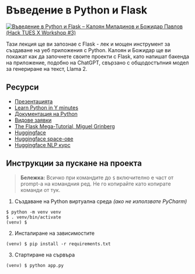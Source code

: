 # Въведение в Python и Flask

[![Въведение в Python и Flask – Калоян Миладинов и Божидар Павлов (Hack TUES X Workshop #3)](https://img.youtube.com/vi/eEodMLM3RY0/0.jpg "Гледай записа в YouTube")](https://youtube.com/watch?v=eEodMLM3RY0)

Тази лекция ще ви запознае с Flask - лек и мощен инструмент за създаване на уеб приложения с Python. Калоян и Божидар ще ви покажат как да започнете своите проекти с Flask, като напишат бакенда на приложение, подобно на ChatGPT, свързано с общодостъпния модел за генериране на текст, Llama 2.

## Ресурси

- [Презентацията](./docs/Python%20-%20Flask%20Presentation.pdf)
- [Learn Python in Y minutes](https://learnxinyminutes.com/docs/python/)
- [Документация на Python](https://docs.python.org/3/)
- [Видове заявки](https://developer.mozilla.org/en-US/docs/Web/HTTP/Methods)
- [The Flask Mega-Tutorial, Miguel Grinberg](https://blog.miguelgrinberg.com/post/the-flask-mega-tutorial-part-i-hello-world)
- [Huggingface](https://huggingface.co/)
- [Huggingface space-ове](https://huggingface.co/spaces)
- [Huggingface NLP курс](https://huggingface.co/learn/nlp-course)

## Инструкции за пускане на проекта

> **Бележка:** Всичко при командите до `$` включително е част от prompt-а на командния ред. Не го копирайте като копирате команди от тук.

1. Създаване на Python виртуална среда *(ако не използвате PyCharm)*
```console
$ python -m venv venv
$ . venv/bin/activate
(venv) $
```

2. Инсталиране на зависимостите
```console
(venv) $ pip install -r requirements.txt
```

3. Стартиране на сървъра
```console
(venv) $ python app.py
```
